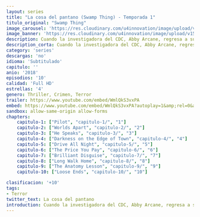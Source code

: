 ```yaml
---
layout: series
title: "La cosa del pantano (Swamp Thing) - Temporada 1"
titulo_original: "Swamp Thing"
image_carousel: 'https://res.cloudinary.com/u4innovation/image/upload/v1564461575/lacosaposter_znhfbb.jpg'
image_banner: 'https://res.cloudinary.com/u4innovation/image/upload/v1564461574/lacosa-banner_cihqgn.jpg'
description: Cuando la investigadora del CDC, Abby Arcane, regresa a su hogar de la infancia en Houma, Louisiana, para investigar un virus mortal transmitido por el pantano, ella desarrolla un vínculo sorprendente con el científico Alec Holland, solo para que se lo arrebaten trágicamente. Pero a medida que las poderosas fuerzas descienden sobre Houma, con la intención de explotar las misteriosas propiedades del pantano para sus propios fines, Abby descubrirá que el pantano contiene secretos místicos, tanto horripilantes como maravillosos, y que el amor potencial de su vida puede no estar muerto después de todo.
description_corta: Cuando la investigadora del CDC, Abby Arcane, regresa a su hogar de la infancia en Houma, Louisiana, para investigar un virus mortal transmitido por el pantano, ella desarrolla un vínculo sorprendente con el científico Alec Holland, solo para que se lo arrebaten trágicamente. Pero a..
category: 'series'
descargas: 'no'
idioma: 'Subtitulado'
capitulo: ''
anio: '2018'
episodios: '10'
calidad: 'Full HD'
estrellas: '4'
genero: Thriller, Crimen, Terror
trailer: https://www.youtube.com/embed/WmlQkS3vxPA
embed: https://www.youtube.com/embed/WmlQkS3vxPA?autoplay=1&amp;rel=0&amp;hd=1&border=0&wmode=opaque&enablejsapi=1&modestbranding=1&controls=1&showinfo=0
sandbox: allow-same-origin allow-forms 
chapters:
    capitulo-1: ["Pilot", "capitulo-1/", "1"]
    capitulo-2: ["Worlds Apart", "capitulo-2/", "2"]
    capitulo-3: ["He Speaks", "capitulo-3/", "3"]
    capitulo-4: ["Darkness on the Edge of Town", "capitulo-4/", "4"]
    capitulo-5: ["Drive All Night", "capitulo-5/", "5"]
    capitulo-6: ["The Price You Pay", "capitulo-6/", "6"]
    capitulo-7: ["Brilliant Disguise", "capitulo-7/", "7"]
    capitulo-8: ["Long Walk Home", "capitulo-8/", "8"]
    capitulo-9: ["The Anatomy Lesson", "capitulo-9/", "9"]
    capitulo-10: ["Loose Ends", "capitulo-10/", "10"]

clasificacion: '+10'
tags:
- Terror
twitter_text: La cosa del pantano
introduction: Cuando la investigadora del CDC, Abby Arcane, regresa a su hogar de la infancia en Houma, Louisiana, para investigar un virus mortal transmitido por el pantano, ella desarrolla un vínculo sorprendente con el científico Alec Holland, solo para que se lo arrebaten trágicamente. Pero a
---
```












